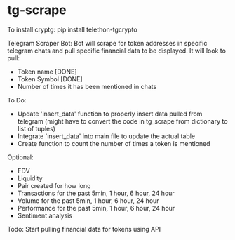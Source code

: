 # tg-scrape

To install cryptg: pip install telethon-tgcrypto

Telegram Scraper Bot: Bot will scrape for token addresses in specific telegram chats and pull specific financial data to be displayed. It will look to pull:

- Token name [DONE]
- Token Symbol [DONE]
- Number of times it has been mentioned in chats

To Do:
- Update 'insert_data' function to properly insert data pulled from telegram (might have to convert the code in tg_scrape from dictionary to list of tuples)
- Integrate 'insert_data' into main file to update the actual table
- Create function to count the number of times a token is mentioned
 

Optional:
- FDV
- Liquidity
- Pair created for how long
- Transactions for the past 5min, 1 hour, 6 hour, 24 hour
- Volume for the past 5min, 1 hour, 6 hour, 24 hour
- Performance for the past 5min, 1 hour, 6 hour, 24 hour
- Sentiment analysis

Todo: Start pulling financial data for tokens using API